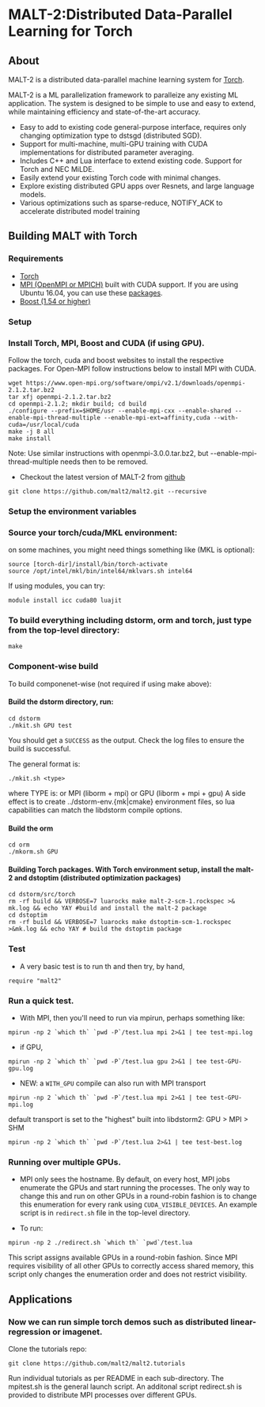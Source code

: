 # MALT-2:Distributed Data-Parallel Learning for Torch

## About

MALT-2 is a distributed data-parallel machine learning system for  [Torch](http://torch.ch).

MALT-2 is a ML parallelization framework to paralleize any existing ML application.
The system is designed to be simple to use and easy to extend, while
maintaining efficiency and state-of-the-art accuracy.

* Easy to add to existing code general-purpose interface, requires only changing optimization type to dstsgd (distributed SGD).
* Support for multi-machine, multi-GPU training with CUDA implementations for distributed parameter averaging.
* Includes C++ and Lua interface to extend existing code. Support for Torch and NEC MiLDE.
* Easily extend your existing Torch code with minimal changes.
* Explore existing distributed GPU apps over Resnets, and large language models.
* Various optimizations such as sparse-reduce, NOTIFY_ACK to accelerate distributed model training

## Building MALT with Torch

### Requirements

* [Torch](http://torch.ch)
* [MPI (OpenMPI or MPICH)](https://www.open-mpi.org/) built with CUDA support. If you are using Ubuntu 16.04, you can use these [packages](https://github.com/asimkadav/ompi).
* [Boost (1.54 or higher)](http://www.boost.org/)

### Setup

### Install Torch, MPI, Boost and CUDA (if using GPU).

Follow the torch, cuda and boost websites to install the respective packages. For Open-MPI follow instructions below to install MPI with CUDA.

```
wget https://www.open-mpi.org/software/ompi/v2.1/downloads/openmpi-2.1.2.tar.bz2
tar xfj openmpi-2.1.2.tar.bz2
cd openmpi-2.1.2; mkdir build; cd build
./configure --prefix=$HOME/usr --enable-mpi-cxx --enable-shared --enable-mpi-thread-multiple --enable-mpi-ext=affinity,cuda --with-cuda=/usr/local/cuda
make -j 8 all
make install
```
Note: Use similar instructions with openmpi-3.0.0.tar.bz2, but --enable-mpi-thread-multiple needs then to be removed.


* Checkout the latest version of MALT-2 from [github](https://github.com/malt-2)

```
git clone https://github.com/malt2/malt2.git --recursive
```

### Setup the environment variables

### Source your torch/cuda/MKL environment:
on some machines, you might need things something like (MKL is optional):
```
source [torch-dir]/install/bin/torch-activate
source /opt/intel/mkl/bin/intel64/mklvars.sh intel64
```

If using modules, you can try:

```
module install icc cuda80 luajit
```
### To build everything including dstorm, orm and torch, just type from the top-level directory:

```
make
```

### Component-wise build

To build componenet-wise (not required if using make above):

#### Build the dstorm directory, run:
```
cd dstorm
./mkit.sh GPU test
```
You should get a `SUCCESS` as the output. Check the log files to ensure the build is successful.

The general format is:
```
./mkit.sh <type> 
```

where TYPE is: 
          or MPI (liborm  + mpi)
          or GPU (liborm + mpi + gpu)
A side effect is to create ../dstorm-env.{mk|cmake} environment files, so lua capabilities
can match the libdstorm compile options.

#### Build the orm


```
cd orm
./mkorm.sh GPU
```

#### Building Torch packages. With Torch environment setup, install the malt-2 and dstoptim (distributed optimization packages)

```
cd dstorm/src/torch
rm -rf build && VERBOSE=7 luarocks make malt-2-scm-1.rockspec >& mk.log && echo YAY #build and install the malt-2 package
cd dstoptim
rm -rf build && VERBOSE=7 luarocks make dstoptim-scm-1.rockspec >&mk.log && echo YAY # build the dstoptim package
```


### Test

* A very basic test is to run th and then try, by hand,
```
require "malt2"
```

### Run a quick test.


* With MPI, then you'll need to run via mpirun, perhaps something like:
```
mpirun -np 2 `which th` `pwd -P`/test.lua mpi 2>&1 | tee test-mpi.log
```

* if GPU,
```
mpirun -np 2 `which th` `pwd -P`/test.lua gpu 2>&1 | tee test-GPU-gpu.log
```

* NEW: a `WITH_GPU` compile can also run with MPI transport
```
mpirun -np 2 `which th` `pwd -P`/test.lua mpi 2>&1 | tee test-GPU-mpi.log
```

default transport is set to the "highest" built into libdstorm2: GPU > MPI  > SHM
```
mpirun -np 2 `which th` `pwd -P`/test.lua 2>&1 | tee test-best.log
```

### Running over multiple GPUs.
* MPI only sees the hostname. By default, on every host, MPI jobs enumerate the
GPUs and start running the processes. The only way to change this and run on
other GPUs in a round-robin fashion is to change this enumeration for every
rank using `CUDA_VISIBLE_DEVICES`. An example script is in `redirect.sh` file
in the top-level directory.

* To run:
```
mpirun -np 2 ./redirect.sh `which th` `pwd`/test.lua
```
This script assigns available GPUs in a round-robin fashion. Since MPI requires
visibility of all other GPUs to correctly access shared memory, this script only
changes the enumeration order and does not restrict visibility.

## Applications

### Now we can run simple torch demos such as distributed linear-regression or imagenet.

Clone the tutorials repo:

```
git clone https://github.com/malt2/malt2.tutorials
```

Run individual tutorials as per README in each sub-directory. The mpitest.sh is the general launch script. An additonal
script redirect.sh is provided to distribute MPI processes over different GPUs.
